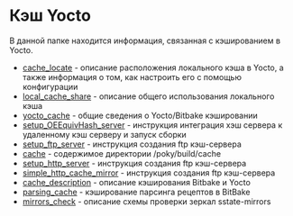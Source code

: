 # Кэш Yocto
В данной папке находится информация, связанная с кэшированием в Yocto.
* [cache_locate](./cache_locate.md) - описание расположения локального кэша в Yocto,
а также информация о том, как настроить его с помощью конфигурации
* [local_cache_share](./local_cache_share.md) - описание общего использования локального кэша
* [yocto_cache](./yocto_cache.md) - общие сведения о Yocto/Bitbake кэшировании
* [setup_OEEquivHash_server](./setup_OEEquivHash_server.md) - инструкция интеграция хэш сервера к удаленному кэш серверу и запуск сборки
* [setup_ftp_server](./setup_ftp_server.md) - инструкция создания ftp кэш-сервера
* [cache](./cache.md) - содержимое директории /poky/build/cache
* [setup_http_server](./setup_http_server.md) - инструкция создания ftp кэш-сервера
* [simple_http_cache_mirror](./simple_http_cache_mirror.md) - инструкция создания ftp кэш-сервера
* [cache_description](./cache_description.md) - описание кэширования Bitbake и Yocto
* [parsing_cache](./parsing_cache.md) - кэширование парсинга рецептов в BitBake
* [mirrors_check](./mirrors_check.md) - описание схемы проверки зеркал sstate-mirrors
